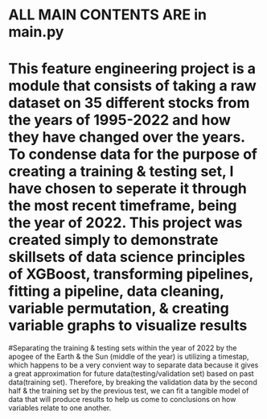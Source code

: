 # ALL MAIN CONTENTS ARE in main.py

# This feature engineering project is a module that consists of taking a raw dataset on 35 different stocks from the years of 1995-2022 and how they have changed over the years. To condense data for the purpose of creating a training & testing set, I have chosen to seperate it through the most recent timeframe, being the year of 2022. This project was created simply to demonstrate skillsets of data science principles of XGBoost, transforming pipelines, fitting a pipeline, data cleaning, variable permutation, & creating variable graphs to visualize results

#Separating the training & testing sets within the year of 2022 by the apogee of the Earth & the Sun (middle of the year) is utilizing a timestap, which happens to be a very convient way to separate data because it gives a great approximation for future data(testing/validation set) based on past data(training set). Therefore, by breaking the validation data by the second half & the training set by the previous test, we can fit a tangible model of data that will produce results to help us come to conclusions on how variables relate to one another.

#
